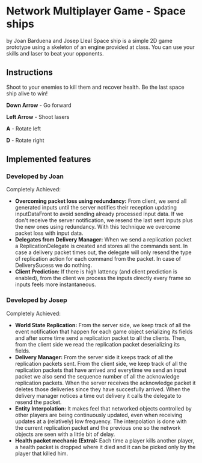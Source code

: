 # Network Multiplayer Game - Space ships
by Joan Barduena and Josep Lleal
Space ship is a simple 2D game prototype using a skeleton of an engine provided at class. You can use your skills and laser to beat your opponents. 
## Instructions
Shoot to your enemies to kill them and recover health. Be the last space ship alive to win! 

**Down Arrow** - Go forward 

**Left Arrow** - Shoot lasers

**A** - Rotate left 

**D** - Rotate right

## Implemented features
### Developed by Joan
Completely Achieved: 
- **Overcoming packet loss using redundancy:** From client, we send all generated inputs until the server notifies their reception updating inputDataFront to avoid sending already processed input data. If we don't receive the server notification, we resend the last sent inputs plus the new ones using redundancy. With this technique we overcome packet loss with input data.
- **Delegates from Delivery Manager:** When we send a replication packet a ReplicationDelegate is created and stores all the commands sent. In case a delivery packet times out, the delegate will only resend the type of replication action for each command from the packet. In case of DeliverySucess we do nothing. 
- **Client Prediction:** If there is high lattency (and client prediction is enabled), from the client we process the inputs directly every frame so inputs feels more instantaneous. 
### Developed by Josep
Completely Achieved: 
- **World State Replication:** From the server side, we keep track of all the event notification that happen for each game object serializing its fields and after some time send a replication packet to all the clients. Then, from the client side we read the replication packet deserializing its fields.
- **Delivery Manager:** From the server side it keeps track of all the replication packets sent. From the client side, we keep track of all the replication packets that have arrived and everytime we send an input packet we also send the sequence number of all the acknowledge replication packets. When the server receives the acknowledge packet it  deletes those deliveries since they have succesfully arrived. When the delivery manager notices a time out delivery it calls the delegate to resend the packet. 
- **Entity Interpolation:** It makes feel that networked objects controlled by other players are being continuously updated, even when receiving updates at a (relatively) low frequency. The interpolation is done with the current replication packet and the previous one so the network objects are seen with a little bit of delay.
- **Health packet mechanic (Extra):** Each time a player kills another player, a health packet is dropped where it died and it can be picked only by the player that killed him.
